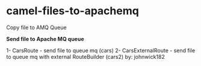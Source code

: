 # camel-files-to-apachemq
Copy file to AMQ Queue

<b> Send file to Apache MQ queue </b>

1- CarsRoute - send file to queue mq (cars)
2- CarsExternalRoute - send file to queue mq with external RouteBuilder (cars2)
by: johnwick182
